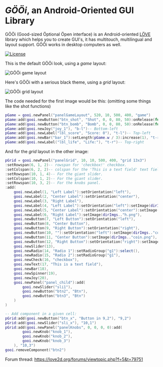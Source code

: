 # _GÖÖi_, an Android-Oriented GUI Library

GÖÖi (Good-sized Öptional Öpen interface) is an Android-oriented [LÖVE](https://love2d.org/) library which helps you to create GUI's, it has multitouch, multilingual and layout support. GÖÖi works in desktop computers as well.

[![License](http://img.shields.io/:license-MIT-blue.svg)](http://doge.mit-license.org)

This is the default GÖÖi look, using a _game_ layout:

![GÖÖi game layout](http://s23.postimg.org/mi0bjf1jf/gif2.gif)

Here's GÖÖi with a serious black theme, using a _grid_ layout:

![GÖÖi grid layout](http://s23.postimg.org/jqvr0s51n/ggggg.gif)

The code needed for the first image would be this: (omitting some things like the shot functions)

```lua
pGame = gooi.newPanel("panelGameLayout", 520, 10, 500, 400, "game")
pGame:add(gooi.newButton("btn_shot", "Shot", 0, 0, 80, 50):onRelease(function() shotBullet() end), "b-r")-- Bottom-right
pGame:add(gooi.newButton("btn_bomb", "Bomb", 0, 0, 80, 50):onRelease(function() shotBomb() end), "b-r")-- Bottom-right
pGame:add(gooi.newJoy("joy_1"), "b-l")-- Bottom-left
pGame:add(gooi.newLabel("lbl_score", "Score: 0"), "t-l")-- Top-left
pGame:add(gooi.newBar("bar_1"):setLength(pGame.w / 3):increase(1), "t-r")-- Top-right
pGame:add(gooi.newLabel("lbl_life", "Life:"), "t-r")-- Top-right
```

And for the _grid_ layout in the other image:

```lua
pGrid = gooi.newPanel("panelGrid", 10, 10, 500, 400, "grid 13x3")
:setRowspan(6, 1, 2)-- rowspan for 'checkbox!' checkbox.
:setColspan(6, 2, 2)-- colspan for the 'This is a text field' text field.
:setRowspan(10, 1, 4)-- For the giant slider.
:setColspan(10, 1, 2)-- For the giant slider.
:setRowspan(10, 3, 2)-- For the knobs panel.
:add(
	gooi.newLabel(1, "Left Label"):setOrientation("left"),
	gooi.newLabel(2, "Center Label"):setOrientation("center"),
	gooi.newLabel(3, "Right Label"),
	gooi.newLabel(4, "Left Label"):setOrientation("left"):setImage(dirImgs.."h.png"),
	gooi.newLabel(5, "Center Label"):setOrientation("center"):setImage(dirImgs.."h.png"),
	gooi.newLabel(6, "Right Label"):setImage(dirImgs.."h.png"),
	gooi.newButton(7, "Left Button"):setOrientation("left"),
	gooi.newButton(8, "Center Button"),
	gooi.newButton(9, "Right Button"):setOrientation("right"),
	gooi.newButton(10, ""):setOrientation("left"):setImage(dirImgs.."coin.png"),
	gooi.newButton(11, "Center Button"):setImage(dirImgs.."coin.png"),
	gooi.newButton(12, "Right Button"):setOrientation("right"):setImage(dirImgs.."coin.png"),
	gooi.newSlider(13),
	gooi.newRadio(14, "Radio 1"):setRadioGroup("g1"):select(),
	gooi.newRadio(15, "Radio 2"):setRadioGroup("g1"),
	gooi.newCheck(16, "checkbox"),
	gooi.newText(17, "This is a text field"),
	gooi.newBar(18),
	gooi.newSpinner(19),
	gooi.newJoy(20),
	gooi.newPanel("panel_child"):add(
		gooi.newSlider("sli1"),
		gooi.newButton("btn2", "Btn"),
		gooi.newButton("btn3", "Btn")
	)
)

-- Add component in a given cell:
pGrid:add(gooi.newButton("btn_x", "Button in 9,2"), "9,2")
pGrid:add(gooi.newSlider("sli_x"), "10,1")
pGrid:add(gooi.newPanel("panelKnobs", 0, 0, 0, 0):add(
		gooi.newKnob("knob_1"),
		gooi.newKnob("knob_2"),
		gooi.newKnob("knob_3")
	), "10,3")
gooi.removeComponent("btn2")
```

Forum thread: https://love2d.org/forums/viewtopic.php?f=5&t=79751
